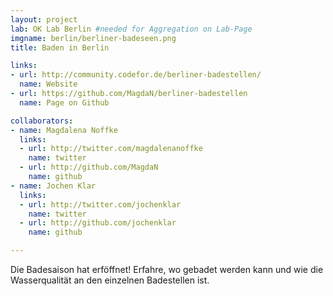 ```yaml
---
layout: project
lab: OK Lab Berlin #needed for Aggregation on Lab-Page
imgname: berlin/berliner-badeseen.png
title: Baden in Berlin

links:
- url: http://community.codefor.de/berliner-badestellen/
  name: Website
- url: https://github.com/MagdaN/berliner-badestellen
  name: Page on Github

collaborators:
- name: Magdalena Noffke
  links:
  - url: http://twitter.com/magdalenanoffke
    name: twitter
  - url: http://github.com/MagdaN
    name: github
- name: Jochen Klar
  links:
  - url: http://twitter.com/jochenklar
    name: twitter
  - url: http://github.com/jochenklar
    name: github

---
```


Die Badesaison hat erföffnet! Erfahre, wo gebadet werden kann und wie die Wasserqualität an den einzelnen Badestellen ist.
